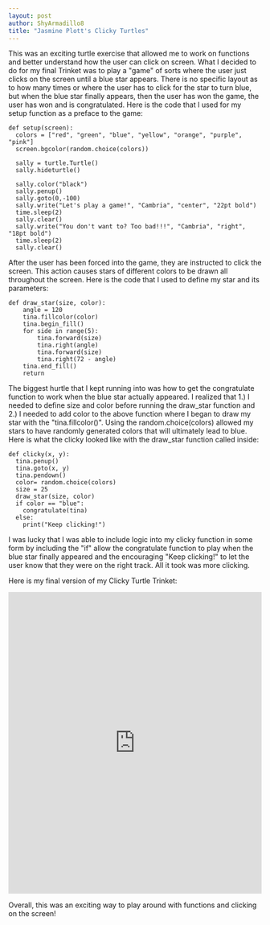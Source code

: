 ```yaml
---
layout: post
author: ShyArmadillo8
title: "Jasmine Plott's Clicky Turtles"
---
```


This was an exciting turtle exercise that allowed me to work on functions and better understand how the user can click on screen.  What I
decided to do for my final Trinket was to play a "game" of sorts where the user just clicks on the screen until a blue star appears. There
is no specific layout as to how many times or where the user has to click for the star to turn blue, but when the blue star finally appears,
then the user has won the game, the user has won and is congratulated.  Here is the code that I used for my setup function as a preface to the game:

```
def setup(screen):
  colors = ["red", "green", "blue", "yellow", "orange", "purple", "pink"]
  screen.bgcolor(random.choice(colors))
  
  sally = turtle.Turtle()
  sally.hideturtle()
  
  sally.color("black")
  sally.penup()
  sally.goto(0,-100)
  sally.write("Let's play a game!", "Cambria", "center", "22pt bold")
  time.sleep(2)
  sally.clear()
  sally.write("You don't want to? Too bad!!!", "Cambria", "right", "18pt bold")
  time.sleep(2)
  sally.clear()
```

After the user has been forced into the game, they are instructed to click the screen.  This action causes stars of different colors to
be drawn all throughout the screen.  Here is the code that I used to define my star and its parameters:

```
def draw_star(size, color):
    angle = 120
    tina.fillcolor(color) 
    tina.begin_fill()
    for side in range(5):
        tina.forward(size)
        tina.right(angle)
        tina.forward(size)
        tina.right(72 - angle)
    tina.end_fill()
    return
```

The biggest hurtle that I kept running into was how to get the congratulate function to work when the blue star actually appeared.
I realized that 1.) I needed to define size and color before running the draw_star function and 2.) I needed to add color to the above
function where I began to draw my star with the "tina.fillcolor()". Using the random.choice(colors) allowed my stars to have randomly
generated colors that will ultimately lead to blue.  Here is what the clicky looked like with the draw_star function called inside:

```
def clicky(x, y):
  tina.penup()
  tina.goto(x, y)
  tina.pendown()
  color= random.choice(colors)
  size = 25
  draw_star(size, color)
  if color == "blue":
    congratulate(tina)
  else:
    print("Keep clicking!")
```
 
 I was lucky that I was able to include logic into my clicky function in some form by including the "if" allow the congratulate
 function to play when the blue star finally appeared and the encouraging "Keep clicking!" to let the user know that they were on the
 right track.  All it took was more clicking.
 
 Here is my final version of my Clicky Turtle Trinket:
 <iframe src="https://trinket.io/embed/python/b1fce1bf20" width="100%" height="600" frameborder="0" marginwidth="0" marginheight="0" allowfullscreen></iframe>
 
 Overall, this was an exciting way to play around with functions and clicking on the screen!
